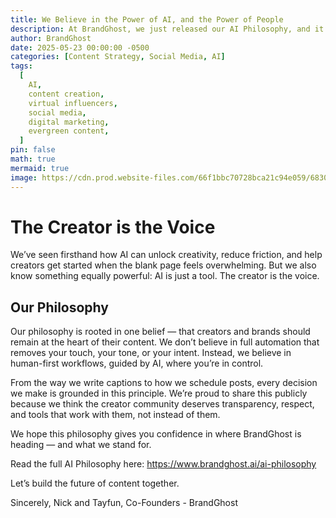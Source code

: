 ```yaml
---
title: We Believe in the Power of AI, and the Power of People
description: At BrandGhost, we just released our AI Philosophy, and it’s more than a statement, it’s a reflection of how we build, how we serve, and what we believe about the future of content creation.
author: BrandGhost
date: 2025-05-23 00:00:00 -0500
categories: [Content Strategy, Social Media, AI]
tags:
  [
    AI,
    content creation,
    virtual influencers,
    social media,
    digital marketing,
    evergreen content,
  ]
pin: false
math: true
mermaid: true
image: https://cdn.prod.website-files.com/66f1bbc70728bca21c94e059/683082cbf44acb192519a3de_brandghost-tweet%20(3).png
---
```


# The Creator is the Voice

We’ve seen firsthand how AI can unlock creativity, reduce friction, and help creators get started when the blank page feels overwhelming. But we also know something equally powerful: AI is just a tool. The creator is the voice.

## Our Philosophy

Our philosophy is rooted in one belief — that creators and brands should remain at the heart of their content. We don’t believe in full automation that removes your touch, your tone, or your intent. Instead, we believe in human-first workflows, guided by AI, where you’re in control.

From the way we write captions to how we schedule posts, every decision we make is grounded in this principle. We’re proud to share this publicly because we think the creator community deserves transparency, respect, and tools that work with them, not instead of them.

We hope this philosophy gives you confidence in where BrandGhost is heading — and what we stand for.

Read the full AI Philosophy here: https://www.brandghost.ai/ai-philosophy

Let’s build the future of content together.

Sincerely,
Nick and Tayfun, Co-Founders - BrandGhost

